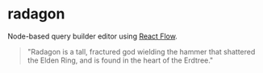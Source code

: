 # radagon

Node-based query builder editor using [React Flow](https://reactflow.dev/).

> "Radagon is a tall, fractured god wielding the hammer that shattered the Elden Ring, and is found in the heart of the Erdtree." 
